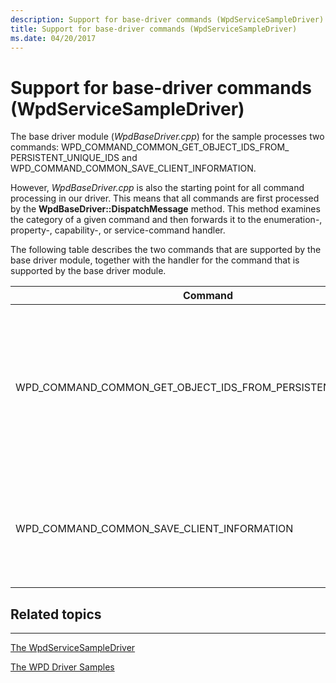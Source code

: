 ```yaml
---
description: Support for base-driver commands (WpdServiceSampleDriver)
title: Support for base-driver commands (WpdServiceSampleDriver)
ms.date: 04/20/2017
---
```


# Support for base-driver commands (WpdServiceSampleDriver)

The base driver module (*WpdBaseDriver.cpp*) for the sample processes two commands: WPD\_COMMAND\_COMMON\_GET\_OBJECT\_IDS\_FROM\_ PERSISTENT\_UNIQUE\_IDS and WPD\_COMMAND\_COMMON\_SAVE\_CLIENT\_INFORMATION.

However, *WpdBaseDriver.cpp* is also the starting point for all command processing in our driver. This means that all commands are first processed by the **WpdBaseDriver::DispatchMessage** method. This method examines the category of a given command and then forwards it to the enumeration-, property-, capability-, or service-command handler.

The following table describes the two commands that are supported by the base driver module, together with the handler for the command that is supported by the base driver module.

| Command                                                               | Handler                              | Description                                                                                                           |
|-----------------------------------------------------------------------|--------------------------------------|-----------------------------------------------------------------------------------------------------------------------|
| WPD\_COMMAND\_COMMON\_GET\_OBJECT\_IDS\_FROM\_PERSISTENT\_UNIQUE\_IDS | OnGetOjectIDsFromPersistentUniqueIDs | Issued when an application tries to retrieve the object identifier that matches a given persistent-unique identifier. |
| WPD\_COMMAND\_COMMON\_SAVE\_CLIENT\_INFORMATION                       | OnSaveClientInfo                     | Issued when an application tries to open a connection to a device or a service.                                       |

## <span id="related_topics"></span>Related topics

****
[The WpdServiceSampleDriver](the-wpdservicesampledriver-sample.md)

[The WPD Driver Samples](the-wpd-driver-samples.md)
